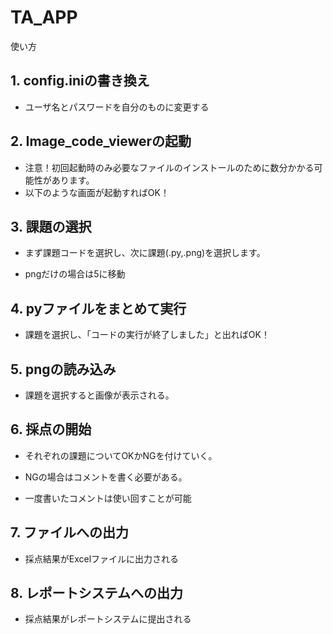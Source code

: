 # TA_APP
使い方

## 1. config.iniの書き換え
- ユーザ名とパスワードを自分のものに変更する

## 2. Image_code_viewerの起動
- 注意！初回起動時のみ必要なファイルのインストールのために数分かかる可能性があります。
- 以下のような画面が起動すればOK！

## 3. 課題の選択

- まず課題コードを選択し、次に課題(.py,.png)を選択します。

- pngだけの場合は5に移動

## 4. pyファイルをまとめて実行

- 課題を選択し、「コードの実行が終了しました」と出ればOK！

## 5. pngの読み込み
- 課題を選択すると画像が表示される。

## 6. 採点の開始
- それぞれの課題についてOKかNGを付けていく。

- NGの場合はコメントを書く必要がある。

- 一度書いたコメントは使い回すことが可能

## 7. ファイルへの出力

- 採点結果がExcelファイルに出力される

## 8. レポートシステムへの出力

- 採点結果がレポートシステムに提出される
